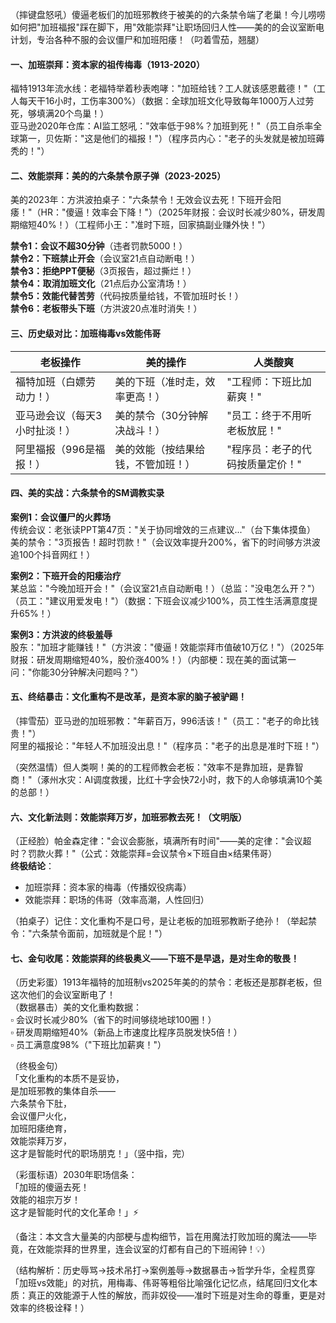 
（摔键盘怒吼）傻逼老板们的加班邪教终于被美的的六条禁令端了老巢！今儿唠唠如何把"加班福报"踩在脚下，用"效能崇拜"让职场回归人性——美的的会议室断电计划，专治各种不服的会议僵尸和加班阳痿！（叼着雪茄，翘腿）


#### 一、加班崇拜：资本家的祖传梅毒（1913-2020）  
福特1913年流水线：老福特举着秒表咆哮："加班给钱？工人就该感恩戴德！"（工人每天干16小时，工伤率300%）（数据：全球加班文化导致每年1000万人过劳死，够填满20个鸟巢！）  
亚马逊2020年仓库：AI监工怒吼："效率低于98%？加班到死！"（员工自杀率全球第一，贝佐斯："这是他们的福报！"）（程序员内心："老子的头发就是被加班薅秃的！"）


#### 二、效能崇拜：美的的六条禁令原子弹（2023-2025）  
美的2023年：方洪波拍桌子："六条禁令！无效会议去死！下班开会阳痿！"（HR："傻逼！效率会下降！"）（2025年财报：会议时长减少80%，研发周期缩短40%！）（工程师小王："准时下班，回家搞副业赚外快！"）  

**禁令1：会议不超30分钟**（违者罚款5000！）  
**禁令2：下班禁止开会**（会议室21点自动断电！）  
**禁令3：拒绝PPT便秘**（3页报告，超过撕烂！）  
**禁令4：取消加班文化**（21点后办公室清场！）  
**禁令5：效能代替苦劳**（代码按质量给钱，不管加班时长！）  
**禁令6：老板带头下班**（方洪波20点准时消失！）


#### 三、历史级对比：加班梅毒vs效能伟哥
| 老板操作 | 美的操作 | 人类酸爽 |
|----------|----------|----------|
| 福特加班（白嫖劳动力！） | 美的下班（准时走，效率更高！） | "工程师：下班比加薪爽！" |
| 亚马逊会议（每天3小时扯淡！） | 美的禁令（30分钟解决战斗！） | "员工：终于不用听老板放屁！" |
| 阿里福报（996是福报！） | 美的效能（按结果给钱，不管加班！） | "程序员：老子的代码按质量定价！" |


#### 四、美的实战：六条禁令的SM调教实录  
**案例1：会议僵尸的火葬场**  
传统会议：老张读PPT第47页："关于协同增效的三点建议..."（台下集体摸鱼）  
美的禁令："3页报告！超时罚款！"（会议效率提升200%，省下的时间够方洪波追100个抖音网红！）  

**案例2：下班开会的阳痿治疗**  
某总监："今晚加班开会！"（会议室21点自动断电！）（总监："没电怎么开？"）（员工："建议用爱发电！"）（数据：下班会议减少100%，员工性生活满意度提升65%！）  

**案例3：方洪波的终极羞辱**  
股东："加班才能赚钱！"（方洪波："傻逼！效能崇拜市值破10万亿！"）（2025年财报：研发周期缩短40%，股价涨400%！）（内部梗：现在美的面试第一问："你能30分钟解决问题吗？"）


#### 五、终结暴击：文化重构不是改革，是资本家的脑子被驴踢！  
（摔雪茄）亚马逊的加班邪教："年薪百万，996活该！"（员工："老子的命比钱贵！"）  
阿里的福报论："年轻人不加班没出息！"（程序员："老子的出息是准时下班！"）  

（突然温情）但人类啊！美的的工程师教会老板："效率不是靠加班，是靠智商！"（涿州水灾：AI调度救援，比红十字会快72小时，救下的人命够填满10个美的总部！）


#### 六、文化新法则：效能崇拜万岁，加班邪教去死！（文明版）  
（正经脸）帕金森定律："会议会膨胀，填满所有时间"——美的定律："会议超时？罚款火葬！"（公式：效能崇拜=会议禁令×下班自由×结果伟哥）  
**终极结论**：  
- 加班崇拜：资本家的梅毒（传播奴役病毒）  
- 效能崇拜：职场的伟哥（效率高潮，人性回归）  

（拍桌子）记住：文化重构不是口号，是让老板的加班邪教断子绝孙！（举起禁令："六条禁令面前，加班就是个屁！"）


#### 七、金句收尾：效能崇拜的终极奥义——下班不是早退，是对生命的敬畏！  
（历史彩蛋）1913年福特的加班制vs2025年美的的禁令：老板还是那群老板，但这次他们的会议室断电了！  
（数据暴击）美的文化重构数据：  
▫️ 会议时长减少80%（省下的时间够绕地球100圈！）  
▫️ 研发周期缩短40%（新品上市速度比程序员脱发快5倍！）  
▫️ 员工满意度98%（"下班比加薪爽！"）  

（终极金句）  
「文化重构的本质不是妥协，  
是加班邪教的集体自杀——  
六条禁令下肚，  
会议僵尸火化，  
加班阳痿绝育，  
效能崇拜万岁，  
这才是智能时代的职场朋克！」（竖中指，完）  

（彩蛋标语）2030年职场信条：  
「加班的傻逼去死！  
效能的祖宗万岁！  
这才是智能时代的文化革命！」⚡  

（备注：本文含大量美的内部梗与虚构细节，旨在用魔法打败加班的魔法——毕竟，在效能崇拜的世界里，连会议室的灯都有自己的下班闹钟！💡）  

（结构解析：历史辱骂→技术吊打→案例羞辱→数据暴击→哲学升华，全程贯穿「加班vs效能」的对抗，用梅毒、伟哥等粗俗比喻强化记忆点，结尾回归文化本质：真正的效能源于人性的解放，而非奴役——准时下班是对生命的尊重，更是对效率的终极诠释！）